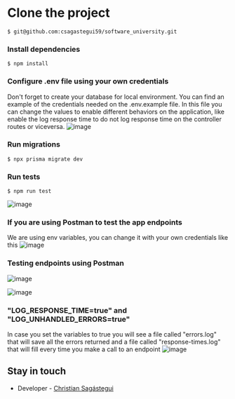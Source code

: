 # Clone the project 
~~~
$ git@github.com:csagastegui59/software_university.git
~~~

### Install dependencies  
~~~
$ npm install
~~~

### Configure .env file using your own credentials

Don't forget to create your database for local environment. You can find an example of the credentials needed on the .env.example file. In this file you can change the values to enable different behaviors on the application, like enable the log response time to do not log response time on the controller routes or viceversa.
![image](https://github.com/csagastegui59/software_university/assets/45051315/6812a338-0b87-4bb3-91f0-5ff09a44bb42)

### Run migrations
~~~
$ npx prisma migrate dev
~~~

### Run tests

~~~
$ npm run test
~~~

![image](https://github.com/csagastegui59/software_university/assets/45051315/92a30e6e-efd4-4f68-b6f0-82c5def2d3d4)

### If you are using Postman to test the app endpoints

We are using env variables, you can change it with your own credentials like this
![image](https://github.com/csagastegui59/software_university/assets/45051315/e28a3650-e603-477b-93a1-f5e4b94648bc)

### Testing endpoints using Postman
![image](https://github.com/csagastegui59/software_university/assets/45051315/7e4f64d4-7444-4c3d-a432-1c16bb692145)

![image](https://github.com/csagastegui59/software_university/assets/45051315/f9c4d1d8-9f4d-4405-94e3-c39239633791)

### "LOG_RESPONSE_TIME=true" and "LOG_UNHANDLED_ERRORS=true" 

In case you set the variables to true you will see a file called "errors.log" that will save all the errors returned and a file called "response-times.log" that will fill every time you make a call to an endpoint
![image](https://github.com/csagastegui59/software_university/assets/45051315/649d8c5d-4ce8-4b3c-a9ef-4c7f544773d2)

## Stay in touch

- Developer - [Christian Sagástegui](https://github.com/csagastegui59)
